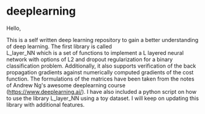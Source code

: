 # deeplearning
Hello,

This is a self written deep learning repository to gain a better understanding of deep learning. The first library is called  
L_layer_NN which  is a set of functions to implement a L layered neural network with options of L2 and dropout regularization for 
a binary classification problem.  Additionally, it also supports verification of the back propagation gradients against numerically computed gradients of the cost function. The formulations of the matrices have been taken from the notes of Andrew Ng's awesome deeplearning course (https://www.deeplearning.ai/). I have also included a python script on how to use the library L_layer_NN using a toy dataset. I will keep on updating this library with additional features.   
